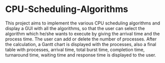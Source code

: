 # CPU-Scheduling-Algorithms
This project aims to implement the various CPU scheduling algorithms and display a GUI with all the algorithms, so that the user can select the algorithm which he/she wants to execute by giving the arrival time and the process time. The user can add or delete the number of processes. After the calculation, a Gantt chart is displayed with the processes, also a final table with processes, arrival time, total burst time, completion time, turnaround time, waiting time and response time is displayed to the user.

